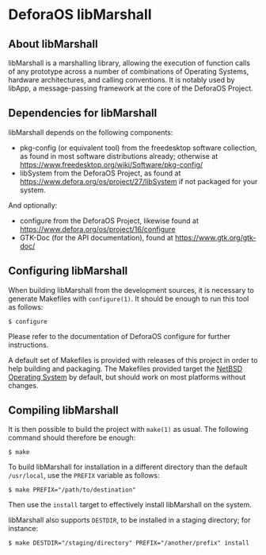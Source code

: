 DeforaOS libMarshall
====================

About libMarshall
-----------------

libMarshall is a marshalling library, allowing the execution of function calls
of any prototype across a number of combinations of Operating Systems, hardware
architectures, and calling conventions. It is notably used by libApp, a
message-passing framework at the core of the DeforaOS Project.

Dependencies for libMarshall
----------------------------

libMarshall depends on the following components:

* pkg-config (or equivalent tool) from the freedesktop software collection, as
  found in most software distributions already; otherwise at
  <https://www.freedesktop.org/wiki/Software/pkg-config/>
* libSystem from the DeforaOS Project, as found at
  <https://www.defora.org/os/project/27/libSystem> if not packaged for your
  system.

And optionally:

* configure from the DeforaOS Project, likewise found at
  <https://www.defora.org/os/project/16/configure>
* GTK-Doc (for the API documentation), found at
  <https://www.gtk.org/gtk-doc/>


Configuring libMarshall
-----------------------

When building libMarshall from the development sources, it is necessary to
generate Makefiles with `configure(1)`. It should be enough to run this tool as
follows:

    $ configure

Please refer to the documentation of DeforaOS configure for further
instructions.

A default set of Makefiles is provided with releases of this project in order
to help building and packaging. The Makefiles provided target the [NetBSD
Operating System](https://www.netbsd.org/) by default, but should work on most
platforms without changes.


Compiling libMarshall
---------------------

It is then possible to build the project with `make(1)` as usual. The following
command should therefore be enough:

    $ make

To build libMarshall for installation in a different directory than the default
`/usr/local`, use the `PREFIX` variable as follows:

    $ make PREFIX="/path/to/destination"

Then use the `install` target to effectively install libMarshall on the system.

libMarshall also supports `DESTDIR`, to be installed in a staging directory; for
instance:

    $ make DESTDIR="/staging/directory" PREFIX="/another/prefix" install

